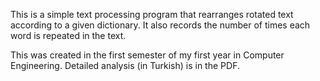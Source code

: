 This is a simple text processing program that rearranges rotated text according to a given dictionary. 
It also records the number of times each word is repeated in the text.

This was created in the first semester of my first year in Computer Engineering.
Detailed analysis (in Turkish) is in the PDF.
